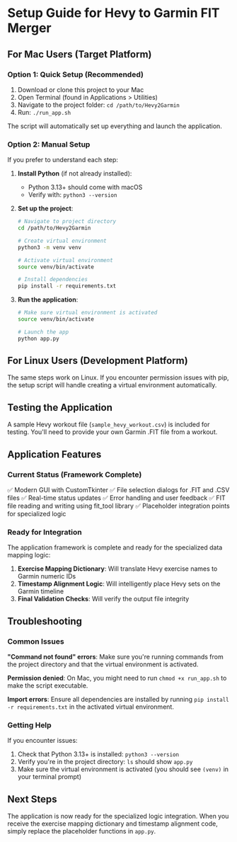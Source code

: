 # Setup Guide for Hevy to Garmin FIT Merger

## For Mac Users (Target Platform)

### Option 1: Quick Setup (Recommended)
1. Download or clone this project to your Mac
2. Open Terminal (found in Applications > Utilities)
3. Navigate to the project folder: `cd /path/to/Hevy2Garmin`
4. Run: `./run_app.sh`

The script will automatically set up everything and launch the application.

### Option 2: Manual Setup
If you prefer to understand each step:

1. **Install Python** (if not already installed):
   - Python 3.13+ should come with macOS
   - Verify with: `python3 --version`

2. **Set up the project**:
   ```bash
   # Navigate to project directory
   cd /path/to/Hevy2Garmin
   
   # Create virtual environment
   python3 -m venv venv
   
   # Activate virtual environment
   source venv/bin/activate
   
   # Install dependencies
   pip install -r requirements.txt
   ```

3. **Run the application**:
   ```bash
   # Make sure virtual environment is activated
   source venv/bin/activate
   
   # Launch the app
   python app.py
   ```

## For Linux Users (Development Platform)

The same steps work on Linux. If you encounter permission issues with pip, the setup script will handle creating a virtual environment automatically.

## Testing the Application

A sample Hevy workout file (`sample_hevy_workout.csv`) is included for testing. You'll need to provide your own Garmin .FIT file from a workout.

## Application Features

### Current Status (Framework Complete)
✅ Modern GUI with CustomTkinter
✅ File selection dialogs for .FIT and .CSV files
✅ Real-time status updates
✅ Error handling and user feedback
✅ FIT file reading and writing using fit_tool library
✅ Placeholder integration points for specialized logic

### Ready for Integration
The application framework is complete and ready for the specialized data mapping logic:

1. **Exercise Mapping Dictionary**: Will translate Hevy exercise names to Garmin numeric IDs
2. **Timestamp Alignment Logic**: Will intelligently place Hevy sets on the Garmin timeline
3. **Final Validation Checks**: Will verify the output file integrity

## Troubleshooting

### Common Issues

**"Command not found" errors**: Make sure you're running commands from the project directory and that the virtual environment is activated.

**Permission denied**: On Mac, you might need to run `chmod +x run_app.sh` to make the script executable.

**Import errors**: Ensure all dependencies are installed by running `pip install -r requirements.txt` in the activated virtual environment.

### Getting Help

If you encounter issues:
1. Check that Python 3.13+ is installed: `python3 --version`
2. Verify you're in the project directory: `ls` should show `app.py`
3. Make sure the virtual environment is activated (you should see `(venv)` in your terminal prompt)

## Next Steps

The application is now ready for the specialized logic integration. When you receive the exercise mapping dictionary and timestamp alignment code, simply replace the placeholder functions in `app.py`.
